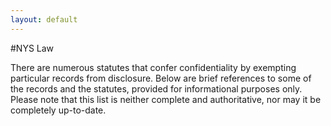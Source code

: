 ```yaml
---
layout: default
---
```


#NYS Law

There are numerous statutes that confer confidentiality by exempting particular records from disclosure.
Below are brief references to some of the records and the statutes, provided for informational purposes only. Please note that this list is neither complete and authoritative, nor may it be completely up-to-date.

<div id="laws-div"></div>
<script type="text/javascript" src="//code.jquery.com/jquery-2.1.3.min.js"></script>
<script type="text/javascript" src="//cdn.datatables.net/1.10.4/js/jquery.dataTables.min.js"></script>
<script type="text/javascript" src="js/jquery-csv.0.71.js"></script>
<link rel="stylesheet" type="text/css" href="//cdn.datatables.net/1.10.4/css/jquery.dataTables.min.css">

<script type="text/javascript">

  $( document ).ready(function() {
    $.ajax("nys-data-laws.csv", {
      success: function(returnedData, textStatus, jqXHR) {
        $("#laws-div").html('<span id="laws_count"></span><table id="laws-table_table" cellpadding="0" cellspacing="0" border="0" class="display" width="100%"></table>');
        $("#dc_table").DataTable({
          // "ajax": webUrl,   // loading data this way doesn't work. Maybe a jquery version compatability issue?
          "data": returnedData,
          "paging": false,
          "processing": true,  // only useful if DataTable's ajax handler is used
          "order": [[1, "asc"]],
          "columns": [
            {"title": "Source", "data": "Source"},
            {"title": "Law/Act", "data": "Law or Act"},
            {"title": "Section, Subsection(s)", "data": "Section, Subsection(s)"},
            {"title": "Description", "data":"Description"},
            {"title": "Notes", "data": "Notes"}

            //{"title":"Title", "data": "title", "render": function(data, type, full, meta){
            //  if (full.landingPage) { return '<a href="' + full.landingPage + '" target="_new">' + data + '</a>'}
            //    else {return data}
            //  }},
          ]
        });
        $("#laws_count").text('Total items: ' + $("#laws_table").DataTable().rows()[0].length);
      },
      error: function(jqXHR, textStatus, errorThrown) {
        alert("unable to load CSV data file: " + errorThrown);
      }
    });
  });
  
</script>
